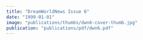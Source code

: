 ```yaml
---
title: "DreamWorldNews Issue 6"
date: "1999-01-01"
image: "publications/thumbs/dwn6-cover-thumb.jpg"
publication: "publications/pdf/dwn6.pdf"
---
```

